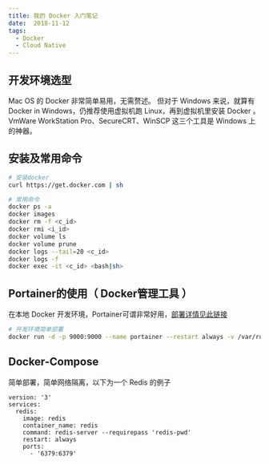 ```yaml
---
title: 我的 Docker 入门笔记
date:  2018-11-12
tags:
  - Docker
  - Cloud Native
---
```

## 开发环境选型
Mac OS 的 Docker 非常简单易用，无需赘述。
但对于 Windows 来说，就算有 Docker in Windows，仍推荐使用虚拟机跑 Linux，再到虚拟机里安装 Docker 。VmWare WorkStation Pro、SecureCRT、WinSCP 这三个工具是 Windows 上的神器。

<!-- more -->

## 安装及常用命令

``` bash
# 安装docker
curl https://get.docker.com | sh

# 常用命令
docker ps -a 
docker images
docker rm -f <c_id>
docker rmi <i_id>
docker volume ls
docker volume prune
docker logs --tail=20 <c_id> 
docker logs -f
docker exec -it <c_id> <bash|sh>
```

## Portainer的使用（ Docker管理工具 ）

在本地 Docker 开发环境，Portainer可谓非常好用，[部署详情见此链接](https://portainer.readthedocs.io/en/latest/deployment.html)

``` bash
# 开发环境简单部署
docker run -d -p 9000:9000 --name portainer --restart always -v /var/run/docker.sock:/var/run/docker.sock -v portainer_data:/data portainer/portainer

```

## Docker-Compose

简单部署，简单网络隔离，以下为一个 Redis 的例子
```
version: '3'
services:
  redis:
    image: redis
    container_name: redis
    command: redis-server --requirepass 'redis-pwd'
    restart: always
    ports:
      - '6379:6379'
```
<!-- 
## Quick Start

### Create a new post

``` bash
$ hexo new "My New Post"
```

More info: [Writing](https://hexo.io/docs/writing.html)

### Run server



More info: [Server](https://hexo.io/docs/server.html)

### Generate static files

``` bash
$ hexo generate
```

More info: [Generating](https://hexo.io/docs/generating.html)

### Deploy to remote sites

``` bash
$ hexo deploy
```

More info: [Deployment](https://hexo.io/docs/one-command-deployment.html) -->
